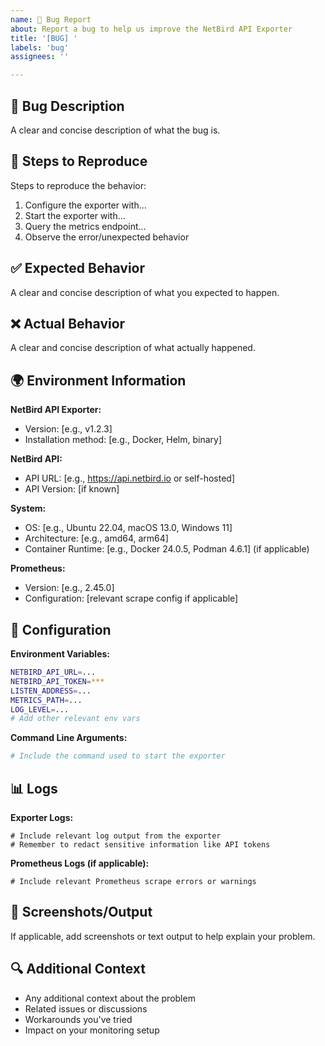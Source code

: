```yaml
---
name: 🐛 Bug Report
about: Report a bug to help us improve the NetBird API Exporter
title: '[BUG] '
labels: 'bug'
assignees: ''

---
```


## 🐛 Bug Description
A clear and concise description of what the bug is.

## 🔄 Steps to Reproduce
Steps to reproduce the behavior:
1. Configure the exporter with...
2. Start the exporter with...
3. Query the metrics endpoint...
4. Observe the error/unexpected behavior

## ✅ Expected Behavior
A clear and concise description of what you expected to happen.

## ❌ Actual Behavior
A clear and concise description of what actually happened.

## 🌍 Environment Information
**NetBird API Exporter:**
- Version: [e.g., v1.2.3]
- Installation method: [e.g., Docker, Helm, binary]

**NetBird API:**
- API URL: [e.g., https://api.netbird.io or self-hosted]
- API Version: [if known]

**System:**
- OS: [e.g., Ubuntu 22.04, macOS 13.0, Windows 11]
- Architecture: [e.g., amd64, arm64]
- Container Runtime: [e.g., Docker 24.0.5, Podman 4.6.1] (if applicable)

**Prometheus:**
- Version: [e.g., 2.45.0]
- Configuration: [relevant scrape config if applicable]

## 📝 Configuration
**Environment Variables:**
```bash
NETBIRD_API_URL=...
NETBIRD_API_TOKEN=***
LISTEN_ADDRESS=...
METRICS_PATH=...
LOG_LEVEL=...
# Add other relevant env vars
```

**Command Line Arguments:**
```bash
# Include the command used to start the exporter
```

## 📊 Logs
**Exporter Logs:**
```
# Include relevant log output from the exporter
# Remember to redact sensitive information like API tokens
```

**Prometheus Logs (if applicable):**
```
# Include relevant Prometheus scrape errors or warnings
```

## 📸 Screenshots/Output
If applicable, add screenshots or text output to help explain your problem.

## 🔍 Additional Context
- Any additional context about the problem
- Related issues or discussions
- Workarounds you've tried
- Impact on your monitoring setup
